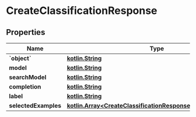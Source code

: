 # CreateClassificationResponse

## Properties
Name | Type | Description | Notes
------------ | ------------- | ------------- | -------------
**&#x60;object&#x60;** | [**kotlin.String**](.md) |  |  [optional]
**model** | [**kotlin.String**](.md) |  |  [optional]
**searchModel** | [**kotlin.String**](.md) |  |  [optional]
**completion** | [**kotlin.String**](.md) |  |  [optional]
**label** | [**kotlin.String**](.md) |  |  [optional]
**selectedExamples** | [**kotlin.Array&lt;CreateClassificationResponseSelectedExamples&gt;**](CreateClassificationResponseSelectedExamples.md) |  |  [optional]
